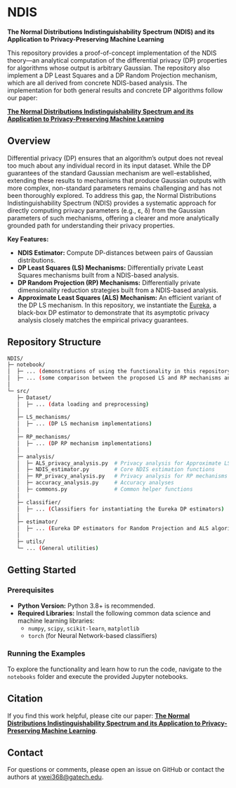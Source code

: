 
# NDIS


**The Normal Distributions Indistinguishability Spectrum (NDIS) and its Application to Privacy-Preserving Machine Learning**

This repository provides a proof-of-concept implementation of the NDIS theory—an analytical computation of the differential privacy (DP) properties for algorithms whose output is arbitrary Gaussian. The repository also implement a DP Least Squares and a DP Random Projection mechanism, which are all derived from concrete NDIS-based analysis. The implementation for both general results and concrete DP algorithms follow our paper:

**[The Normal Distributions Indistinguishability Spectrum and its Application to Privacy-Preserving Machine Learning](https://arxiv.org/pdf/2309.01243)**


## Overview

Differential privacy (DP) ensures that an algorithm’s output does not reveal too much about any individual record in its input dataset. While the DP guarantees of the standard Gaussian mechanism are well-established, extending these results to mechanisms that produce Gaussian outputs with more complex, non-standard parameters remains challenging and has not been thoroughly explored. To address this gap, the Normal Distributions Indistinguishability Spectrum (NDIS) provides a systematic approach for directly computing privacy parameters (e.g., ε, δ) from the Gaussian parameters of such mechanisms, offering a clearer and more analytically grounded path for understanding their privacy properties.



**Key Features:**

- **NDIS Estimator:** Compute DP-distances between pairs of Gaussian distributions.
- **DP Least Squares (LS) Mechanisms:** Differentially private Least Squares mechanisms built from a NDIS-based analysis.
- **DP Random Projection (RP) Mechanisms:** Differentially private dimensionality reduction strategies built from a NDIS-based analysis.
- **Approximate Least Squares (ALS) Mechanism:** An efficient variant of the DP LS mechanism. In this repository, we instantiate the [Eureka](https://github.com/stoneboat/dp-estimation.git), a black-box DP estimator to  demonstrate that its asymptotic privacy analysis closely matches the empirical privacy guarantees.

## Repository Structure

```bash
NDIS/
├─ notebook/
│  ├─ ... (demonstrations of using the functionality in this repository)
│  ├─ ... (some comparison between the proposed LS and RP mechanisms and the literatures)
│
└─ src/
   ├─ Dataset/
   │  ├─ ... (data loading and preprocessing)
   │
   ├─ LS_mechanisms/
   │  ├─ ... (DP LS mechanism implementations)
   │
   ├─ RP_mechanisms/
   │  ├─ ... (DP RP mechanism implementations)
   │
   ├─ analysis/
   │  ├─ ALS_privacy_analysis.py  # Privacy analysis for Approximate LS
   │  ├─ NDIS_estimator.py        # Core NDIS estimation functions
   │  ├─ RP_privacy_analysis.py   # Privacy analysis for RP mechanisms
   │  ├─ accuracy_analysis.py     # Accuracy analyses
   │  ├─ commons.py               # Common helper functions
   │
   ├─ classifier/
   │  ├─ ... (Classifiers for instantiating the Eureka DP estimators)
   │
   ├─ estimator/
   │  ├─ ... (Eureka DP estimators for Random Projection and ALS algorithm)
   │
   ├─ utils/
   └─ ... (General utilities)
   ```

## Getting Started

### Prerequisites
- **Python Version:** Python 3.8+ is recommended.
- **Required Libraries:** Install the following common data science and machine learning libraries:
  - `numpy`, `scipy`, `scikit-learn`, `matplotlib`
  - `torch` (for Neural Network-based classifiers)

### Running the Examples
To explore the functionality and learn how to run the code, navigate to the `notebooks` folder and execute the provided Jupyter notebooks. 

## Citation

If you find this work helpful, please cite our paper: **[The Normal Distributions Indistinguishability Spectrum and its Application to Privacy-Preserving Machine Learning](https://arxiv.org/pdf/2309.01243)**.

## Contact 
For questions or comments, please open an issue on GitHub or contact the authors at ywei368@gatech.edu.
